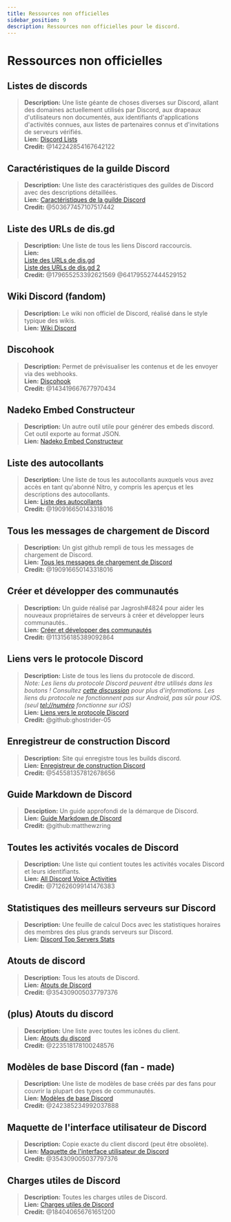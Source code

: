 ```yaml
---
title: Ressources non officielles
sidebar_position: 9
description: Ressources non officielles pour le discord.
---
```


# Ressources non officielles

## **Listes de discords**
> __Description:__ Une liste géante de choses diverses sur Discord, allant des domaines actuellement utilisés par Discord, aux drapeaux d'utilisateurs non documentés, aux identifiants d'applications d'activités connues, aux listes de partenaires connus et d'invitations de serveurs vérifiés.   <br/>
__Lien:__ [Discord Lists](https://github.com/Delitefully/DiscordLists)   <br/>
__Credit:__ @142242854167642122

## **Caractéristiques de la guilde Discord**
> __Description:__ Une liste des caractéristiques des guildes de Discord avec des descriptions détaillées.  <br/>
__Lien:__ [Caractéristiques de la guilde Discord](https://gist.github.com/Techy/ecc60b12e94f8fc8185f09b82aa91dd2)  <br/>
__Credit:__ @503677457107517442

## **Liste des URLs de dis.gd**
> __Description:__ Une liste de tous les liens Discord raccourcis.  <br/>
__Lien:__  <br/>
[Liste des URLs de dis.gd](https://herogamers.dev/dis.gd/)   <br/>
[Liste des URLs de dis.gd 2](https://thecutefoxxy.com/discord-shortlinks)  <br/>
__Credit:__ @179655253392621569 @641795527444529152

## **Wiki Discord** (fandom)
> __Description:__ Le wiki non officiel de Discord, réalisé dans le style typique des wikis.  <br/>
__Lien:__ [Wiki Discord](https://discord.fandom.com/wiki/Discord) 

## **Discohook** 
> __Description:__ Permet de prévisualiser les contenus et de les envoyer via des webhooks.  <br/>
__Lien:__ [Discohook](https://discohook.org/)   <br/>
__Credit:__ @143419667677970434

## **Nadeko Embed Constructeur**
> __Description:__ Un autre outil utile pour générer des embeds discord. Cet outil exporte au format JSON.  <br/>
__Lien:__ [Nadeko Embed Constructeur](https://embedbuilder.nadekobot.me/ )

## **Liste des autocollants**
> __Description:__ Une liste de tous les autocollants auxquels vous avez accès en tant qu'abonné Nitro, y compris les aperçus et les descriptions des autocollants.   <br/>
__Lien:__ [Liste des autocollants](https://stickers.advaith.io/)   <br/>
__Credit:__ @190916650143318016

## **Tous les messages de chargement de Discord**
> __Description:__ Un gist github rempli de tous les messages de chargement de Discord.  <br/>
__Lien:__ [Tous les messages de chargement de Discord](https://gist.github.com/advaith1/540543d6a2b7fd66abdb0eb02c002f88)  <br/>
__Credit:__ @190916650143318016

## **Créer et développer des communautés**
> __Description:__ Un guide réalisé par Jagrosh#4824 pour aider les nouveaux propriétaires de serveurs à créer et développer leurs communautés..   <br/>
__Lien:__ [Créer et développer des communautés](https://gist.github.com/jagrosh/342324d7084c9ebdac2fa3d0cd759d10)   <br/>
__Credit:__ @113156185389092864

## **Liens vers le protocole Discord**
> __Description:__ Liste de tous les liens du protocole de discord.   <br/>
*Note: Les liens du protocole Discord peuvent être utilisés dans les boutons ! Consultez [cette discussion](https://github.com/discord/discord-api-docs/discussions/3347#discussioncomment-1405699) pour plus d'informations. Les liens du protocole ne fonctionnent pas sur Android, pas sûr pour iOS. (seul <tel://numéro> fonctionne sur iOS)*   <br/>
__Lien:__ [Liens vers le protocole Discord](https://gist.github.com/ghostrider-05/8f1a0bfc27c7c4509b4ea4e8ce718af0)   <br/>
__Credit:__ @github:ghostrider-05

## **Enregistreur de construction Discord**
> __Description:__ Site qui enregistre tous les builds discord.   <br/>
__Lien:__ [Enregistreur de construction Discord](https://discord.sale/)  
__Credit:__ @545581357812678656

## **Guide Markdown de Discord**
> __Desciption:__ Un guide approfondi de la démarque de Discord.  <br/>
__Lien:__ [Guide Markdown de Discord](https://gist.github.com/matthewzring/9f7bbfd102003963f9be7dbcf7d40e51)  <br/>
__Credit:__ @github:matthewzring

## **Toutes les activités vocales de Discord**
> __Description:__ Une liste qui contient toutes les activités vocales Discord et leurs identifiants.   <br/>
__Lien:__ [All Discord Voice Activities](https://gist.github.com/GeneralSadaf/42d91a2b6a93a7db7a39208f2d8b53ad)   <br/>
__Credit:__ @712626099141476383
 
## **Statistiques des meilleurs serveurs sur Discord**
> __Description:__ Une feuille de calcul Docs avec les statistiques horaires des membres des plus grands serveurs sur Discord.   <br/>
__Lien:__ [Discord Top Servers Stats](https://docs.google.com/spreadsheets/d/1gRQ44Goa8x_M714pSmPXLHW3BAK5LzWzRn1MVXPeVn4/edit#gid=0)

## **Atouts de discord**
> __Description:__ Tous les atouts de Discord.   <br/>
__Lien:__ [Atouts de Discord](https://www.figma.com/community/file/992144378612759941/Discord-Resources)   <br/>
__Credit:__ @354309005037797376

## **(plus) Atouts du discord**
> __Description:__ Une liste avec toutes les icônes du client.   <br/>
__Lien:__ [Atouts du discord](https://gitlab.com/derpystuff/discord-asset-datamining )   <br/>
__Credit:__ @223518178100248576

## **Modèles de base Discord** (fan - made)
> __Description:__ Une liste de modèles de base créés par des fans pour couvrir la plupart des types de communautés.  <br/>
__Lien:__ [Modèles de base Discord](https://gist.github.com/srnyx/12922980e75cf14508990bb36a6989a9)  <br/>
__Credit:__ @242385234992037888

## **Maquette de l'interface utilisateur de Discord**
> __Description:__ Copie exacte du client discord (peut être obsolète).   <br/>
__Lien:__ [Maquette de l'interface utilisateur de Discord](https://www.figma.com/community/file/994323951589690341/Discord-Desktop-UI)   <br/>
__Credit:__ @354309005037797376

## **Charges utiles de Discord**
> __Description:__ Toutes les charges utiles de Discord.   <br/>
__Lien:__ [Charges utiles de Discord](https://github.com/discord-payloads/discord-payloads)   <br/>
__Credit:__ @184040656761651200
